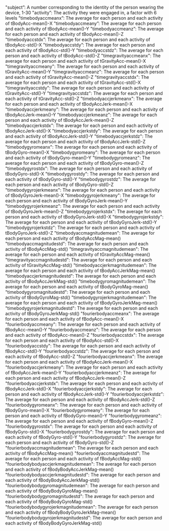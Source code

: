 "subject”: A number corresponding to the identity of the person wearing the device, 1-30 
"activity”: The activity they were engaged in, a factor with 6 levels 
"timebodyaccmeanx”: The average for each person and each activity of tBodyAcc-mean()-X
"timebodyaccmeany”: The average for each person and each activity of tBodyAcc-mean()-Y
"timebodyaccmeanz”: The average for each person and each activity of tBodyAcc-mean()-Z
"timebodyaccstdx”: The average for each person and each activity of tBodyAcc-std()-X 
"timebodyaccstdy”: The average for each person and each activity of tBodyAcc-std()-Y
"timebodyaccstdz": The average for each person and each activity of tBodyAcc-std()-Z 
"timegravityaccmeanx": The average for each person and each activity of tGravityAcc-mean()-X  
"timegravityaccmeany": The average for each person and each activity of tGravityAcc-mean()-Y
"timegravityaccmeanz": The average for each person and each activity of tGravityAcc-mean()-Z 
"timegravityaccstdx": The average for each person and each activity of tGravityAcc-std()-X 
"timegravityaccstdy": The average for each person and each activity of tGravityAcc-std()-Y 
"timegravityaccstdz": The average for each person and each activity of tGravityAcc-std()-Z 
"timebodyaccjerkmeanx": The average for each person and each activity of tBodyAccJerk-mean()-X  
"timebodyaccjerkmeany": The average for each person and each activity of tBodyAccJerk-mean()-Y 
"timebodyaccjerkmeanz": The average for each person and each activity of tBodyAccJerk-mean()-Z 
"timebodyaccjerkstdx": The average for each person and each activity of tBodyAccJerk-std()-X 
"timebodyaccjerkstdy": The average for each person and each activity of tBodyAccJerk-std()-Y 
"timebodyaccjerkstdz": The average for each person and each activity of tBodyAccJerk-std()-Z 
"timebodygyromeanx": The average for each person and each activity of tBodyGyro-mean()-X 
"timebodygyromeany": The average for each person and each activity of tBodyGyro-mean()-Y 
"timebodygyromeanz": The average for each person and each activity of tBodyGyro-mean()-Z 
"timebodygyrostdx": The average for each person and each activity of tBodyGyro-std()-X 
"timebodygyrostdy": The average for each person and each activity of tBodyGyro-std()-Y 
"timebodygyrostdz": The average for each person and each activity of tBodyGyro-std()-Z 
"timebodygyrojerkmeanx": The average for each person and each activity of tBodyGyroJerk-mean()-X 
"timebodygyrojerkmeany": The average for each person and each activity of tBodyGyroJerk-mean()-Y 
"timebodygyrojerkmeanz": The average for each person and each activity of tBodyGyroJerk-mean()-Z 
"timebodygyrojerkstdx": The average for each person and each activity of tBodyGyroJerk-std()-X 
"timebodygyrojerkstdy": The average for each person and each activity of tBodyGyroJerk-std()-Y 
"timebodygyrojerkstdz": The average for each person and each activity of tBodyGyroJerk-std()-Z 
"timebodyaccmagnitudemean": The average for each person and each activity of tBodyAccMag-mean() 
"timebodyaccmagnitudestd": The average for each person and each activity of tBodyAccMag-std() 
"timegravityaccmagnitudemean": The average for each person and each activity of tGravityAccMag-mean() 
"timegravityaccmagnitudestd": The average for each person and each activity of tGravityAccMag-std() 
"timebodyaccjerkmagnitudemean": The average for each person and each activity of tBodyAccJerkMag-mean() 
"timebodyaccjerkmagnitudestd": The average for each person and each activity of tBodyAccJerkMag-std() 
"timebodygyromagnitudemean": The average for each person and each activity of tBodyGyroMag-mean() 
"timebodygyromagnitudestd": The average for each person and each activity of tBodyGyroMag-std() 
"timebodygyrojerkmagnitudemean": The average for each person and each activity of tBodyGyroJerkMag-mean()
"timebodygyrojerkmagnitudestd": The average for each person and each activity of  tBodyGyroJerkMag-std()
"fourierbodyaccmeanx": The average for each person and each activity of fBodyAcc-mean()-X 
"fourierbodyaccmeany": The average for each person and each activity of fBodyAcc-mean()-Y 
"fourierbodyaccmeanz": The average for each person and each activity of fBodyAcc-mean()-Z 
"fourierbodyaccstdx": The average for each person and each activity of fBodyAcc-std()-X 
"fourierbodyaccstdy": The average for each person and each activity of fBodyAcc-std()-Y 
"fourierbodyaccstdz": The average for each person and each activity of fBodyAcc-std()-Z 
"fourierbodyaccjerkmeanx": The average for each person and each activity of fBodyAccJerk-mean()-X 
"fourierbodyaccjerkmeany": The average for each person and each activity of fBodyAccJerk-mean()-Y 
"fourierbodyaccjerkmeanz": The average for each person and each activity of fBodyAccJerk-mean()-Z 
"fourierbodyaccjerkstdx": The average for each person and each activity of fBodyAccJerk-std()-X 
"fourierbodyaccjerkstdy": The average for each person and each activity of fBodyAccJerk-std()-Y 
"fourierbodyaccjerkstdz": The average for each person and each activity of fBodyAccJerk-std()-Z 
"fourierbodygyromeanx": The average for each person and each activity of fBodyGyro-mean()-X 
"fourierbodygyromeany": The average for each person and each activity of fBodyGyro-mean()-Y 
"fourierbodygyromeanz": The average for each person and each activity of fBodyGyro-mean()-Z 
"fourierbodygyrostdx": The average for each person and each activity of fBodyGyro-std()-X 
"fourierbodygyrostdy": The average for each person and each activity of fBodyGyro-std()-Y 
"fourierbodygyrostdz": The average for each person and each activity of fBodyGyro-std()-Z 
"fourierbodyaccmagnitudemean": The average for each person and each activity of fBodyAccMag-mean() 
"fourierbodyaccmagnitudestd": The average for each person and each activity of fBodyAccMag-std() 
"fourierbodybodyaccjerkmagnitudemean": The average for each person and each activity of fBodyBodyAccJerkMag-mean() 
"fourierbodybodyaccjerkmagnitudestd": The average for each person and each activity of fBodyBodyAccJerkMag-std() 
"fourierbodybodygyromagnitudemean": The average for each person and each activity of fBodyBodyGyroMag-mean() 
"fourierbodybodygyromagnitudestd": The average for each person and each activity of fBodyBodyGyroMag-std() 
"fourierbodybodygyrojerkmagnitudemean": The average for each person and each activity of fBodyBodyGyroJerkMag-mean() 
"fourierbodybodygyrojerkmagnitudestd": The average for each person and each activity of fBodyBodyGyroJerkMag-std()